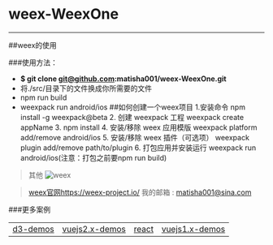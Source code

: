 # weex-WeexOne
---
##weex的使用

###使用方法：
 - **$ git clone git@github.com:matisha001/weex-WeexOne.git**
 - 将./src/目录下的文件换成你所需要的文件
 - npm run build
 - weexpack run android/ios
##如何创建一个weex项目
    1.安装命令 npm install -g weexpack@beta 
    2. 创建 weexpack 工程 weexpack create appName
    3. npm install
    4. 安装/移除 weex 应用模版 weexpack platform add/remove android/ios
    5. 安装/移除 weex 插件（可选项） weexpack plugin add/remove path/to/plugin
    6. 打包应用并安装运行 weexpack run android/ios(注意：打包之前要npm run build)

> 其他
> ![weex](https://img.alicdn.com/tps/TB1zBLaPXXXXXXeXXXXXXXXXXXX-121-59.svg)

> [weex官网](https://weex-project.io/)<https://weex-project.io/>
>我的邮箱 : <a href="mailto:matisha001@sina.com">matisha001@sina.com</a>
> 
###更多案例
<table>
    <tr>
        <td><a href="https://github.com/matisha001/d3-demos">d3-demos</a></td>
        <td><a href="https://github.com/matisha001/vuejs2.0-demos">vuejs2.x-demos</a></td>
        <td><a href="https://github.com/matisha001/react-demos">react</a></td>
        <td><a href="https://github.com/matisha001/vuejs1.x-demos">vuejs1.x-demos</a></td>
    </tr>
</table>


